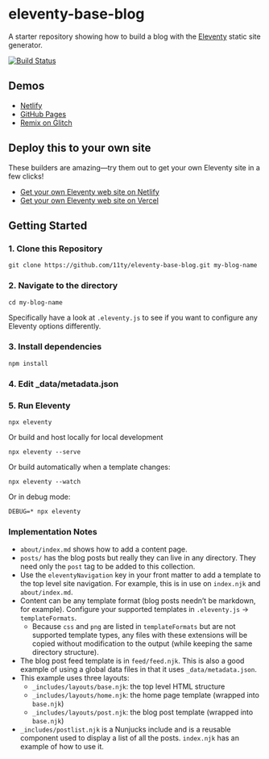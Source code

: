 # eleventy-base-blog

A starter repository showing how to build a blog with the [Eleventy](https://github.com/11ty/eleventy) static site generator.

[![Build Status](https://travis-ci.org/11ty/eleventy-base-blog.svg?branch=master)](https://travis-ci.org/11ty/eleventy-base-blog)

## Demos

* [Netlify](https://eleventy-base-blog.netlify.com/)
* [GitHub Pages](https://11ty.github.io/eleventy-base-blog/)
* [Remix on Glitch](https://glitch.com/~11ty-eleventy-base-blog)

## Deploy this to your own site

These builders are amazing—try them out to get your own Eleventy site in a few clicks!

* [Get your own Eleventy web site on Netlify](https://app.netlify.com/start/deploy?repository=https://github.com/11ty/eleventy-base-blog)
* [Get your own Eleventy web site on Vercel](https://vercel.com/import/project?template=11ty%2Feleventy-base-blog)

## Getting Started

### 1. Clone this Repository

```
git clone https://github.com/11ty/eleventy-base-blog.git my-blog-name
```


### 2. Navigate to the directory

```
cd my-blog-name
```

Specifically have a look at `.eleventy.js` to see if you want to configure any Eleventy options differently.

### 3. Install dependencies

```
npm install
```

### 4. Edit _data/metadata.json

### 5. Run Eleventy

```
npx eleventy
```

Or build and host locally for local development
```
npx eleventy --serve
```

Or build automatically when a template changes:
```
npx eleventy --watch
```

Or in debug mode:
```
DEBUG=* npx eleventy
```

### Implementation Notes

* `about/index.md` shows how to add a content page.
* `posts/` has the blog posts but really they can live in any directory. They need only the `post` tag to be added to this collection.
* Use the `eleventyNavigation` key in your front matter to add a template to the top level site navigation. For example, this is in use on `index.njk` and `about/index.md`.
* Content can be any template format (blog posts needn’t be markdown, for example). Configure your supported templates in `.eleventy.js` -> `templateFormats`.
	* Because `css` and `png` are listed in `templateFormats` but are not supported template types, any files with these extensions will be copied without modification to the output (while keeping the same directory structure).
* The blog post feed template is in `feed/feed.njk`. This is also a good example of using a global data files in that it uses `_data/metadata.json`.
* This example uses three layouts:
  * `_includes/layouts/base.njk`: the top level HTML structure
  * `_includes/layouts/home.njk`: the home page template (wrapped into `base.njk`)
  * `_includes/layouts/post.njk`: the blog post template (wrapped into `base.njk`)
* `_includes/postlist.njk` is a Nunjucks include and is a reusable component used to display a list of all the posts. `index.njk` has an example of how to use it.
